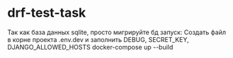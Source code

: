 # drf-test-task
Так как база данных sqlite, просто мигрируйте бд
запуск:
Создать файл в корне проекта .env.dev и заполнить DEBUG, SECRET_KEY, DJANGO_ALLOWED_HOSTS
docker-compose up --build
